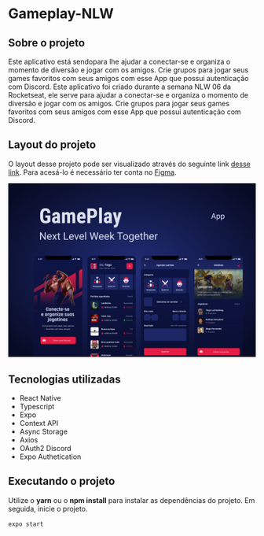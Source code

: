 # Gameplay-NLW

## Sobre o projeto
Este aplicativo está sendopara lhe ajudar a conectar-se e organiza o momento de diversão e jogar com os amigos. Crie grupos para jogar seus games favoritos com seus amigos com esse App que possui autenticação com Discord.
Este aplicativo foi criado durante a semana NLW 06 da Rocketseat, ele serve para ajudar a conectar-se e organiza o momento de diversão e jogar com os amigos. Crie grupos para jogar seus games favoritos com seus amigos com esse App que possui autenticação com Discord.

## Layout do projeto
O layout desse projeto pode ser visualizado através do seguinte link [desse link](https://www.figma.com/community/file/991338130828322960). Para acesá-lo é necessário ter conta no [Figma](http://figma.com/).

![cover](.github/cover.png?style=flat)

## Tecnologias utilizadas
- React Native
- Typescript
- Expo
- Context API
- Async Storage
- Axios
- OAuth2 Discord
- Expo Authetication

## Executando o projeto
Utilize o **yarn** ou o **npm install** para instalar as dependências do projeto.
Em seguida, inicie o projeto.

```cl
expo start
```

